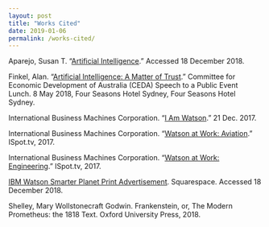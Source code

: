```yaml
---
layout: post
title: "Works Cited"
date: 2019-01-06
permalink: /works-cited/
---
```


Aparejo, Susan T. “[Artificial Intelligence](https://www.poemhunter.com/poem/artificial-intelligence-2/).” Accessed 18 December 2018.

Finkel, Alan. “[Artificial Intelligence: A Matter of Trust](https://www.chiefscientist.gov.au/2018/05/speech-artificial-intelligence-a-matter-of-trust/).” Committee for Economic Development of Australia (CEDA) Speech to a Public Event Lunch. 8 May 2018, Four Seasons Hotel Sydney, Four Seasons Hotel Sydney.

International Business Machines Corporation. “[I Am Watson](https://www.youtube.com/watch?v=d1oKVc5EfF0).” 21 Dec. 2017.

International Business Machines Corporation. “[Watson at Work: Aviation](https://www.ispot.tv/ad/wIpB/ibm-watson-watson-at-work-aviation).” ISpot.tv, 2017.

International Business Machines Corporation. “[Watson at Work: Engineering](https://www.ispot.tv/ad/wIha/ibm-watson-watson-at-work-engineering).” ISpot.tv, 2017.

[IBM Watson Smarter Planet Print Advertisement](https://static1.squarespace.com/static/5374da9ce4b0aefc671b4754/55625148e4b0b17b14636b32/5562514ae4b0ebbd3eaa21a7/1432506698807/All_Vertical_SmarterPlanet_Layouts9.jpg?format=2500w). Squarespace. Accessed 18 December 2018.

Shelley, Mary Wollstonecraft Godwin. Frankenstein, or, The Modern Prometheus: the 1818 Text. Oxford University Press, 2018.
